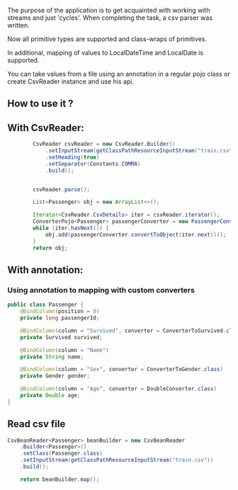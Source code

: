 The purpose of the application is to get acquainted with working with streams and just 'cycles'.
When completing the task, a csv parser was written.

Now all primitive types are supported and class-wraps of primitives.

In additional, mapping of values to LocalDateTime and LocalDate is supported.


You can take values from a file using an annotation in a regular pojo class or create CsvReader instance and use his api.

## How to use it ?


## With CsvReader:

```java
        CsvReader csvReader = new CsvReader.Builder()
            .setInputStream(getClassPathResourceInputStream("train.csv"))
            .setHeading(true)
            .setSeparator(Constants.COMMA)
            .build();


        csvReader.parse();

        List<Passenger> obj = new ArrayList<>();

        Iterator<CsvReader.CsvDetails> iter = csvReader.iterator();
        ConverterPojo<Passenger> passengerConverter = new PassengerConverter();
        while (iter.hasNext()) {
            obj.add(passengerConverter.convertToObject(iter.next()));
        }
        return obj;
```

## With annotation: 

### Using annotation to mapping with custom converters
```java
public class Passenger {
    @BindColumn(position = 0)
    private long passengerId;

    @BindColumn(column = "Survived", converter = ConverterToSurvived.class)
    private Survived survived;

    @BindColumn(column = "Name")
    private String name;

    @BindColumn(column = "Sex", converter = ConverterToGender.class)
    private Gender gender;

    @BindColumn(column = "Age", converter = DoubleConverter.class)
    private Double age;
}
```

## Read csv file

```java
CsvBeanReader<Passenger> beanBuilder = new CsvBeanReader
    .Builder<Passenger>()
    .setClass(Passenger.class)
    .setInputStream(getClassPathResourceInputStream("train.csv"))
    .build();

    return beanBuilder.map();
```